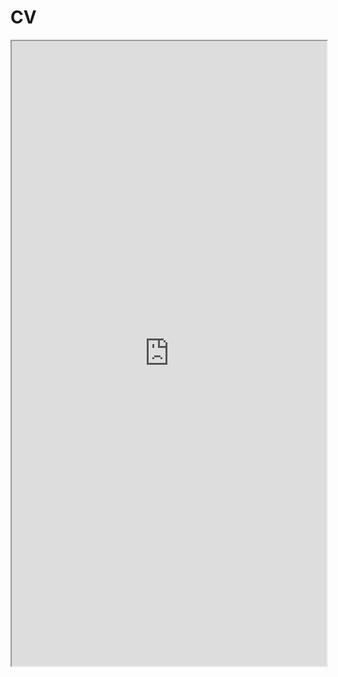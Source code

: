 # CV

<iframe src="https://docs.google.com/gview?url=https://github.com/bbdaniels/bbdaniels.github.io/raw/master/_MkDocs/docs/materials/benjamin-daniels-cv.pdf&amp;embedded=true" style="width:100%; height:1000px;"></iframe>
